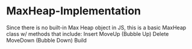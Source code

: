 # MaxHeap-Implementation

Since there is no built-in Max Heap object in JS, this is a basic MaxHeap class w/ methods that include:
Insert
MoveUp (Bubble Up)
Delete
MoveDown (Bubble Down)
Build
